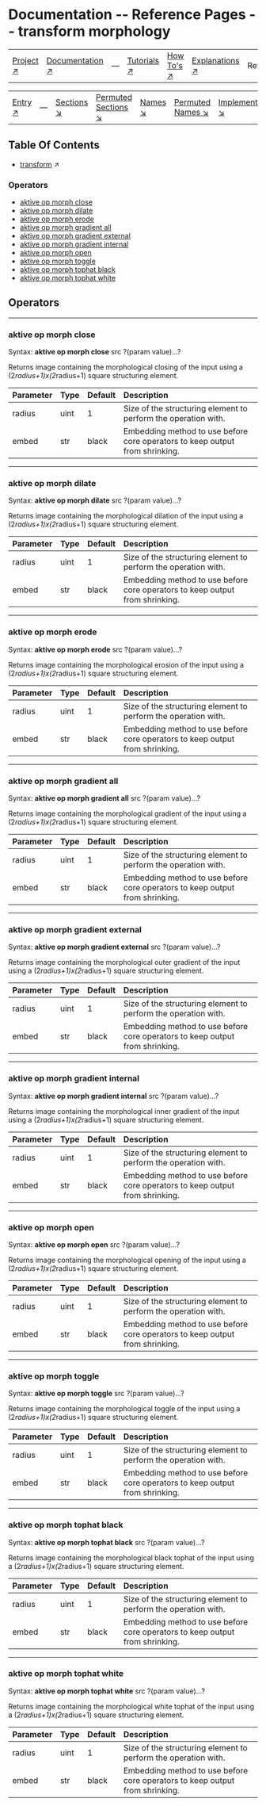 # Documentation -- Reference Pages -- transform morphology

||||||||
|---|---|---|---|---|---|---|
|[Project ↗](../../README.md)|[Documentation ↗](../index.md)|&mdash;|[Tutorials ↗](../tutorials.md)|[How To's ↗](../howtos.md)|[Explanations ↗](../explanations.md)|References|

||||||||
|---|---|---|---|---|---|---|
|[Entry ↗](index.md)|&mdash;|[Sections ↘](index.md#sectree)|[Permuted Sections ↘](bypsections.md)|[Names ↘](byname.md)|[Permuted Names ↘](bypnames.md)|[Implementations ↘](bylang.md)|

## Table Of Contents

  - [transform](transform.md) ↗


### Operators

 - [aktive op morph close](#op_morph_close)
 - [aktive op morph dilate](#op_morph_dilate)
 - [aktive op morph erode](#op_morph_erode)
 - [aktive op morph gradient all](#op_morph_gradient_all)
 - [aktive op morph gradient external](#op_morph_gradient_external)
 - [aktive op morph gradient internal](#op_morph_gradient_internal)
 - [aktive op morph open](#op_morph_open)
 - [aktive op morph toggle](#op_morph_toggle)
 - [aktive op morph tophat black](#op_morph_tophat_black)
 - [aktive op morph tophat white](#op_morph_tophat_white)

## Operators

---
### <a name='op_morph_close'></a> aktive op morph close

Syntax: __aktive op morph close__ src ?(param value)...?

Returns image containing the morphological closing of the input using a (2*radius+1)x(2*radius+1) square structuring element.

|Parameter|Type|Default|Description|
|:---|:---|:---|:---|
|radius|uint|1|Size of the structuring element to perform the operation with.|
|embed|str|black|Embedding method to use before core operators to keep output from shrinking.|

---
### <a name='op_morph_dilate'></a> aktive op morph dilate

Syntax: __aktive op morph dilate__ src ?(param value)...?

Returns image containing the morphological dilation of the input using a (2*radius+1)x(2*radius+1) square structuring element.

|Parameter|Type|Default|Description|
|:---|:---|:---|:---|
|radius|uint|1|Size of the structuring element to perform the operation with.|
|embed|str|black|Embedding method to use before core operators to keep output from shrinking.|

---
### <a name='op_morph_erode'></a> aktive op morph erode

Syntax: __aktive op morph erode__ src ?(param value)...?

Returns image containing the morphological erosion of the input using a (2*radius+1)x(2*radius+1) square structuring element.

|Parameter|Type|Default|Description|
|:---|:---|:---|:---|
|radius|uint|1|Size of the structuring element to perform the operation with.|
|embed|str|black|Embedding method to use before core operators to keep output from shrinking.|

---
### <a name='op_morph_gradient_all'></a> aktive op morph gradient all

Syntax: __aktive op morph gradient all__ src ?(param value)...?

Returns image containing the morphological gradient of the input using a (2*radius+1)x(2*radius+1) square structuring element.

|Parameter|Type|Default|Description|
|:---|:---|:---|:---|
|radius|uint|1|Size of the structuring element to perform the operation with.|
|embed|str|black|Embedding method to use before core operators to keep output from shrinking.|

---
### <a name='op_morph_gradient_external'></a> aktive op morph gradient external

Syntax: __aktive op morph gradient external__ src ?(param value)...?

Returns image containing the morphological outer gradient of the input using a (2*radius+1)x(2*radius+1) square structuring element.

|Parameter|Type|Default|Description|
|:---|:---|:---|:---|
|radius|uint|1|Size of the structuring element to perform the operation with.|
|embed|str|black|Embedding method to use before core operators to keep output from shrinking.|

---
### <a name='op_morph_gradient_internal'></a> aktive op morph gradient internal

Syntax: __aktive op morph gradient internal__ src ?(param value)...?

Returns image containing the morphological inner gradient of the input using a (2*radius+1)x(2*radius+1) square structuring element.

|Parameter|Type|Default|Description|
|:---|:---|:---|:---|
|radius|uint|1|Size of the structuring element to perform the operation with.|
|embed|str|black|Embedding method to use before core operators to keep output from shrinking.|

---
### <a name='op_morph_open'></a> aktive op morph open

Syntax: __aktive op morph open__ src ?(param value)...?

Returns image containing the morphological opening of the input using a (2*radius+1)x(2*radius+1) square structuring element.

|Parameter|Type|Default|Description|
|:---|:---|:---|:---|
|radius|uint|1|Size of the structuring element to perform the operation with.|
|embed|str|black|Embedding method to use before core operators to keep output from shrinking.|

---
### <a name='op_morph_toggle'></a> aktive op morph toggle

Syntax: __aktive op morph toggle__ src ?(param value)...?

Returns image containing the morphological toggle of the input using a (2*radius+1)x(2*radius+1) square structuring element.

|Parameter|Type|Default|Description|
|:---|:---|:---|:---|
|radius|uint|1|Size of the structuring element to perform the operation with.|
|embed|str|black|Embedding method to use before core operators to keep output from shrinking.|

---
### <a name='op_morph_tophat_black'></a> aktive op morph tophat black

Syntax: __aktive op morph tophat black__ src ?(param value)...?

Returns image containing the morphological black tophat of the input using a (2*radius+1)x(2*radius+1) square structuring element.

|Parameter|Type|Default|Description|
|:---|:---|:---|:---|
|radius|uint|1|Size of the structuring element to perform the operation with.|
|embed|str|black|Embedding method to use before core operators to keep output from shrinking.|

---
### <a name='op_morph_tophat_white'></a> aktive op morph tophat white

Syntax: __aktive op morph tophat white__ src ?(param value)...?

Returns image containing the morphological white tophat of the input using a (2*radius+1)x(2*radius+1) square structuring element.

|Parameter|Type|Default|Description|
|:---|:---|:---|:---|
|radius|uint|1|Size of the structuring element to perform the operation with.|
|embed|str|black|Embedding method to use before core operators to keep output from shrinking.|

